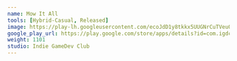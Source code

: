 ```yaml
---
name: Mow It All
tools: [Hybrid-Casual, Released]
image: https://play-lh.googleusercontent.com/ecoJdD1y8tkkx5UUGNrCuTVeuQxLD9rf2IiYzKb7XoQAPs05EGcvEL2Cs6WL0DPFug=w240-h480-rw
google_play_url: https://play.google.com/store/apps/details?id=com.igdclub.mowitall
weight: 1101
studio: Indie GameDev Club
---
```

